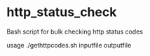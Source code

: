 # http_status_check
Bash script for bulk checking http status codes

usage ./gethttpcodes.sh inputfile outputfile

